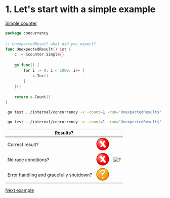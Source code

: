 # 1. Let's start with a simple example

[Simple counter](counter/simple.md)

```go
package concurrency

// UnexpectedResult what did you expect?
func UnexpectedResult() int {
	c := &counter.Simple{}

	go func() {
		for i := 0; i < 1000; i++ {
			c.Inc()
		}
	}()

	return c.Count()
}
```

```bash
 go test ../internal/concurrency -v -count=1 -run="UnexpectedResult$" 
```

```bash
 go test ../internal/concurrency -v -count=1 -run="UnexpectedResult$" -race 
```

<table>
<thead> 
  <tr> 
    <th colspan="3">Results?</th> 
  </tr>
</thead>
<tbody>
  <tr>
    <td>Correct result?</td>
    <td><img height="40" src="images/no.png" width="40" alt="?"/></td>
    <td rowspan="3"><img height="360" src="https://media.giphy.com/media/l9TnPq7MBol6E9nn3N/giphy.gif" width="360" alt="?"/></td>
  </tr> 
  <tr>
    <td>No race conditions?</td>
    <td><img height="40" src="images/no.png" width="40" alt="?"/></td> 
  </tr>
  <tr>
    <td>Error handling and gracefully shutdown?</td>
    <td><img height="40" src="images/question.svg" width="40" alt="?"/></td>
  </tr>
</tbody>
</table> 

[Next example](example_2.md)